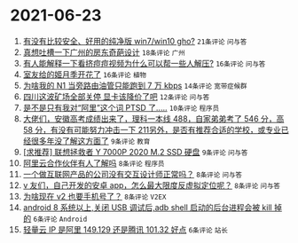 # 2021-06-23

1. [有没有比较安全、好用的纯净版 win7/win10 gho?](https://www.v2ex.com/t/785232) `21条评论` `问与答`
1. [真想吐槽一下广州的房东奇葩设计](https://www.v2ex.com/t/785214) `18条评论` `广州`
1. [有人能解释一下看挤痘痘视频为什么可以帮一些人解压?](https://www.v2ex.com/t/785221) `16条评论` `问与答`
1. [室友给的姬月季开花了](https://www.v2ex.com/t/785220) `16条评论` `植物`
1. [为啥我的 N1 当旁路由油管只能跑到 7 万 kbps](https://www.v2ex.com/t/785213) `14条评论` `宽带症候群`
1. [四川这波矿场全部关停 显卡该降价了吧](https://www.v2ex.com/t/785238) `12条评论` `问与答`
1. [是不是只有我对“阿里”这个词 PTSD 了.....](https://www.v2ex.com/t/785246) `10条评论` `程序员`
1. [大佬们，安徽高考成绩出来了，理科一本线 488，自家弟弟考了 546 分，高 58 分，有没有可能努力冲击一下 211另外，是否有推荐合适的学校，或专业已经很多年没了解这方面了](https://www.v2ex.com/t/785243) `9条评论` `教育`
1. [[求推荐] 联想拯救者 Y 7000P 2020 M.2 SSD 硬盘](https://www.v2ex.com/t/785217) `9条评论` `问与答`
1. [阿里云合作伙伴有人了解吗](https://www.v2ex.com/t/785224) `8条评论` `程序员`
1. [一个做互联网产品的公司没有交互设计师正常吗？](https://www.v2ex.com/t/785215) `8条评论` `问与答`
1. [v 友们，自己开发的安卓 app，怎么最大限度反虚拟定位呢？](https://www.v2ex.com/t/785211) `8条评论` `问与答`
1. [为啥现在 v2 也要手机号了？](https://www.v2ex.com/t/785219) `8条评论` `V2EX`
1. [android 8 系统以上,关闭 USB 调试后,adb shell 启动的后台进程会被 kill 掉的](https://www.v2ex.com/t/785223) `6条评论` `Android`
1. [轻量云 IP 是阿里 149.129 还是腾讯 101.32 好点](https://www.v2ex.com/t/785210) `6条评论` `站长`
